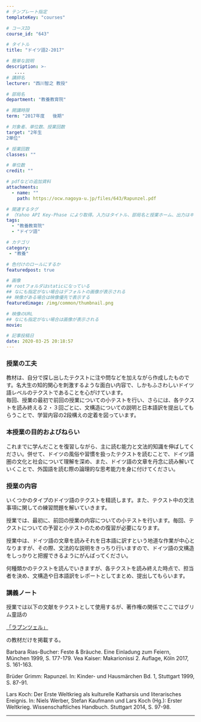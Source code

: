 ```yaml
---
# テンプレート指定
templateKey: "courses"

# コースID
course_id: "643"

# タイトル
title: "ドイツ語2-2017"

# 簡単な説明
description: >-
   ....
# 講師名
lecturer: "西川智之 教授"

# 部局名
department: "教養教育院"

# 開講時限
term: "2017年度	後期"

# 対象者、単位数、授業回数
target: "2年生
2単位"

# 授業回数
classes: ""

# 単位数
credit: ""

# pdfなどの追加資料
attachments:
  - name: "" 
    path: https://ocw.nagoya-u.jp/files/643/Rapunzel.pdf

# 関連するタグ
# （Yahoo API Key-Phase により取得。入力はタイトル、部局名と授業ホーム、出力はキーフレーズ（tags））
tags:
  - "教養教育院"
  - "ドイツ語"

# カテゴリ
category:
 - "教養"

# 色付けのロールにするか
featuredpost: true

# 画像
## rootフォルダはstaticになっている
## なにも指定がない場合はデフォルトの画像が表示される
## 映像がある場合は映像優先で表示する
featuredimage: /img/common/thumbnail.png

# 映像のURL
## なにも指定がない場合は画像が表示される
movie: 

# 記事投稿日
date: 2020-03-25 20:18:57
---
```





### 授業の工夫
<p>
教材は、自分で探し出したテクストに注や問などを加えながら作成したものです。名大生の知的関心を刺激するような面白い内容で、しかもふさわしいドイツ語レベルのテクストであることを心がけています。

<br>
毎回、授業の最初で前回の授業についての小テストを行い、さらには、各テクストを読み終える２・３回ごとに、文構造についての説明と日本語訳を提出してもらうことで、学習内容の2段構えの定着を図っています。
</p>






### 本授業の目的およびねらい

これまでに学んだことを復習しながら、主に読む能力と文法的知識を伸ばしてください。併せて、ドイツの風俗や習慣を扱ったテクストを読むことで、ドイツ語圏の文化と社会について理解を深め、また、ドイツ語の文章を丹念に読み解いていくことで、外国語を読む際の論理的な思考能力を身に付けてください。

### 授業の内容

いくつかのタイプのドイツ語のテクストを精読します。また、テクスト中の文法事項に関しての練習問題を解いていきます。

授業では、最初に、前回の授業の内容についての小テストを行います。毎回、テクストについての予習と小テストのための復習が必要になります。

授業中は、ドイツ語の文章を読みそれを日本語に訳すという地道な作業が中心となりますが、その際、文法的な説明をきっちり行いますので、ドイツ語の文構造をしっかりと把握できるようにがんばってください。

何種類かのテクストを読んでいきますが、各テクストを読み終えた時点で、担当者を決め、文構造や日本語訳をレポートとしてまとめ、提出してもらいます。









### 講義ノート

授業では以下の文献をテクストとして使用するが、著作権の関係でここではグリム童話の

[「ラプンツェル」](https://ocw.nagoya-u.jp/files/643/Rapunzel.pdf) 

の教材だけを掲載する。

Barbara Rias-Bucher: Feste & Bräuche. Eine Einladung zum Feiern, München 1999, S. 177-179.
Vea Kaiser: Makarionissi 2. Auflage, Köln 2017, S. 161-163.

Brüder Grimm: Rapunzel. In: Kinder- und Hausmärchen Bd. 1, Stuttgart 1999, S. 87-91.

Lars Koch: Der Erste Weltkrieg als kulturelle Katharsis und literarisches Ereignis. In: Niels Werber, Stefan Kaufmann und Lars Koch (Hg.): Erster Weltkrieg. Wissenschaftliches Handbuch. Stuttgart 2014, S. 97-98.











-----